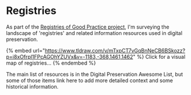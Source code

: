 # Registries

As part of the [Registries of Good Practice project](https://github.com/digipres/registries-of-practice-project), I'm surveying the landscape of 'registries' and related information resources used in digital preservation.&#x20;

{% embed url="https://www.tldraw.com/v/mTxpCT7vGqBnNeCB6BSkozz?p=i8xOfrpl1FPcAGOhYZUVx&v=-1183,-368,1461,1462" %}
Click for a visual map of registries...
{% endembed %}

The main list of resources is in the Digital Preservation Awesome List, but some of those items link here to add more detailed context and some historical information.
